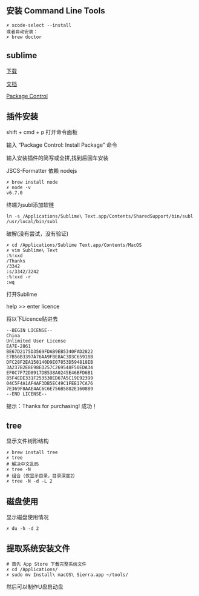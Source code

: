 ## 安装 Command Line Tools

```
✗ xcode-select --install
或者自动安装：
✗ brew doctor
```


## sublime

[下载](https://www.sublimetext.com/3)

[文档](http://www.sublimetext.com/docs/3/)

[Package Control](https://packagecontrol.io/installation)


## 插件安装

shift + cmd + p 打开命令面板

输入 “Package Control: Install Package” 命令

输入安装插件的简写或全拼,找到后回车安装


JSCS-Formatter 依赖 nodejs

```
✗ brew install node
✗ node -v
v6.7.0
```


终端为subl添加软链
```
ln -s /Applications/Sublime\ Text.app/Contents/SharedSupport/bin/subl /usr/local/bin/subl
```

破解(没有尝试，没有验证)
```
✗ cd /Applications/Sublime Text.app/Contents/MacOS
✗ vim Sublime\ Text
:%!xxd
/Thanks
/3342
:s/3342/3242
:%!xxd -r
:wq
```


打开Sublime

help >> enter licence

将以下Licence贴进去

```
--BEGIN LICENSE--
China
Unlimited User License
EA7E-2861
BE67D2175D3569FDAB9EB5340FAD2822
E7B56B3397A76AA9FBE8AC3D3C65918B
DFC28F2EA158140D9E07853D594818EB
3A237B2E8E98ED257C269548F50EDA34
EF0C7F72D8917DB538A0245E46BFD6B1
85F4EDE331F253530ED67A5C19E92399
04C5F4A1AF4AF3DB5EC49C1FEE17CA76
7E369F8AAE4AC6C6E756B5882E1608B9
--END LICENSE--
```

提示：Thanks for purchasing! 成功！


## tree

显示文件树形结构
```
✗ brew install tree
✗ tree
# 解决中文乱码
✗ tree -N
# 组合（仅显示目录，目录深度2）
✗ tree -N -d -L 2
```

## 磁盘使用

显示磁盘使用情况
```
✗ du -h -d 2
```

## 提取系统安装文件
```
# 首先 App Store 下载完整系统文件
✗ cd /Applications/
✗ sudo mv Install\ macOS\ Sierra.app ~/tools/
```
然后可以制作U盘启动盘
